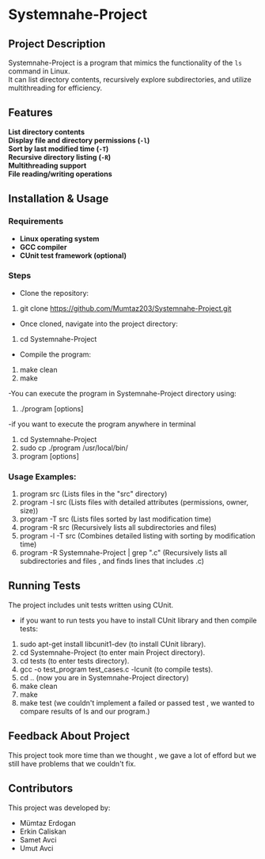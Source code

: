# Systemnahe-Project


## Project Description
Systemnahe-Project is a program that mimics the functionality of the `ls` command in Linux.  
It can list directory contents, recursively explore subdirectories, and utilize multithreading for efficiency.

## Features
 **List directory contents**  
 **Display file and directory permissions (`-l`)**  
 **Sort by last modified time (`-T`)**  
 **Recursive directory listing (`-R`)**  
 **Multithreading support**  
 **File reading/writing operations**

## Installation & Usage

### **Requirements**
- **Linux operating system**
- **GCC compiler**
- **CUnit test framework (optional)**

### **Steps**
- Clone the repository:
1. git clone https://github.com/Mumtaz203/Systemnahe-Project.git

- Once cloned, navigate into the project directory:
1. cd Systemnahe-Project

- Compile the program:
1. make clean
2. make

-You can execute the program in Systemnahe-Project directory using:
1. ./program [options] <directory>

-if you want to execute the program anywhere in terminal
1. cd Systemnahe-Project 
2. sudo cp ./program /usr/local/bin/
3. program [options] <directory>


### Usage Examples:

1. program src     (Lists files in the "src" directory)
2. program -l src  (Lists files with detailed attributes (permissions, owner, size))
3. program -T src  (Lists files sorted by last modification time)
4. program -R src  (Recursively lists all subdirectories and files)
5. program -l -T src (Combines detailed listing with sorting by modification time)
6. program -R Systemnahe-Project | grep "\.c" (Recursively lists all subdirectories and files , and finds lines that includes .c)

##  Running Tests
The project includes unit tests written using CUnit.
- if you want to run tests you have to install CUnit library and then compile tests:
1. sudo apt-get install libcunit1-dev (to install CUnit library).
2. cd Systemnahe-Project (to enter main Project directory).
3. cd tests (to enter tests directory).
4. gcc -o test_program test_cases.c -lcunit (to compile tests).
6. cd .. (now you are in Systemnahe-Project directory)
7. make clean
8. make 
9. make test (we couldn't implement a failed or passed test , we wanted to compare results of ls and our program.)


## Feedback About Project
This project took more time than we thought , we gave a lot of efford but we still have problems that we couldn't fix. 


## Contributors
This project was developed by:

- Mümtaz Erdogan 
- Erkin Caliskan
- Samet Avci
- Umut Avci


